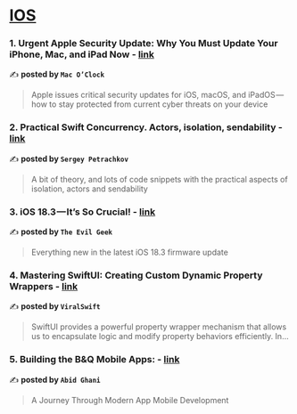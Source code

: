 
<h1><a href=https://medium.com/tag/ios/recommended target="_blank" rel="noopener noreferrer">IOS</a></h1>
<h3>1. Urgent Apple Security Update: Why You Must Update Your iPhone, Mac, and iPad Now - <a href="https://medium.com/macoclock/urgent-apple-security-update-why-you-must-update-your-iphone-mac-and-ipad-now-ff221e3dd36c" target="_blank" rel="noopener noreferrer">link</a></h3>

✍️ **posted by `Mac O’Clock`**

<blockquote>Apple issues critical security updates for iOS, macOS, and iPadOS — how to stay protected from current cyber threats on your device</blockquote>

<h3>2. Practical Swift Concurrency. Actors, isolation, sendability - <a href="https://medium.com/@petrachkovsergey/practical-swift-concurrency-actors-isolation-sendability-a51343c2e4db" target="_blank" rel="noopener noreferrer">link</a></h3>

✍️ **posted by `Sergey Petrachkov`**

<blockquote>A bit of theory, and lots of code snippets with the practical aspects of isolation, actors and sendability</blockquote>

<h3>3. iOS 18.3 — It’s So Crucial! - <a href="https://medium.com/@evilgeek/ios-18-3-its-so-crucial-dbcf3dfa8853" target="_blank" rel="noopener noreferrer">link</a></h3>

✍️ **posted by `The Evil Geek`**

<blockquote>Everything new in the latest iOS 18.3 firmware update</blockquote>

<h3>4. Mastering SwiftUI:
Creating Custom Dynamic Property 
Wrappers - <a href="https://medium.com/@viral237/mastering-swiftui-creating-custom-dynamic-property-wrappers-3326b193ea32" target="_blank" rel="noopener noreferrer">link</a></h3>

✍️ **posted by `ViralSwift`**

<blockquote>SwiftUI provides a powerful property wrapper mechanism that allows us to encapsulate logic and modify property behaviors efficiently. In…</blockquote>

<h3>5. Building the B&Q Mobile Apps: - <a href="https://medium.com/@abid.ghani/building-the-b-q-mobile-apps-ce69ab593797" target="_blank" rel="noopener noreferrer">link</a></h3>

✍️ **posted by `Abid Ghani`**

<blockquote>A Journey Through Modern App Mobile Development</blockquote>

